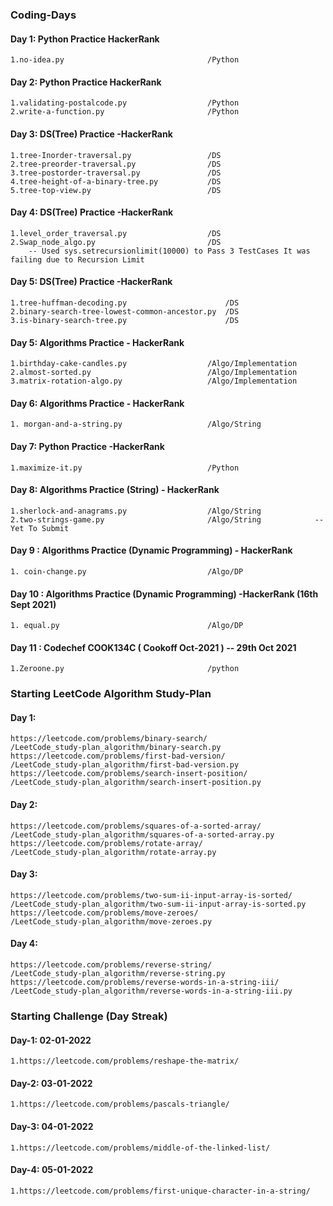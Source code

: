 ### Coding-Days

#### Day 1: Python Practice HackerRank 
	1.no-idea.py 								/Python		

#### Day 2: Python Practice HackerRank
	1.validating-postalcode.py 					/Python
	2.write-a-function.py						/Python

#### Day 3: DS(Tree) Practice -HackerRank
	1.tree-Inorder-traversal.py					/DS
	2.tree-preorder-traversal.py				/DS
	3.tree-postorder-traversal.py				/DS
	4.tree-height-of-a-binary-tree.py			/DS
	5.tree-top-view.py							/DS

#### Day 4: DS(Tree) Practice -HackerRank
	1.level_order_traversal.py					/DS
	2.Swap_node_algo.py							/DS
		-- Used	sys.setrecursionlimit(10000) to Pass 3 TestCases It was failing due to Recursion Limit  
	
#### Day 5: DS(Tree) Practice -HackerRank
	1.tree-huffman-decoding.py						/DS
	2.binary-search-tree-lowest-common-ancestor.py	/DS
	3.is-binary-search-tree.py						/DS
	
#### Day 5: Algorithms Practice - HackerRank
	1.birthday-cake-candles.py					/Algo/Implementation
	2.almost-sorted.py							/Algo/Implementation
	3.matrix-rotation-algo.py					/Algo/Implementation
	
#### Day 6: Algorithms Practice - HackerRank
	1. morgan-and-a-string.py					/Algo/String
	
#### Day 7: Python Practice -HackerRank 
	1.maximize-it.py							/Python
	
#### Day 8: Algorithms Practice (String) - HackerRank
	1.sherlock-and-anagrams.py 					/Algo/String
	2.two-strings-game.py						/Algo/String			-- Yet To Submit 

#### Day 9 : Algorithms Practice (Dynamic Programming) - HackerRank
	1. coin-change.py							/Algo/DP
	
#### Day 10 : Algorithms Practice (Dynamic Programming) -HackerRank (16th Sept 2021)
	1. equal.py 								/Algo/DP
	
#### Day 11 : Codechef COOK134C ( Cookoff Oct-2021 ) -- 29th Oct 2021 
	1.Zeroone.py 								/python
	
### Starting LeetCode Algorithm Study-Plan

#### Day 1: 
	https://leetcode.com/problems/binary-search/   					/LeetCode_study-plan_algorithm/binary-search.py
	https://leetcode.com/problems/first-bad-version/				/LeetCode_study-plan_algorithm/first-bad-version.py	
	https://leetcode.com/problems/search-insert-position/			/LeetCode_study-plan_algorithm/search-insert-position.py

#### Day 2:
	https://leetcode.com/problems/squares-of-a-sorted-array/		/LeetCode_study-plan_algorithm/squares-of-a-sorted-array.py
	https://leetcode.com/problems/rotate-array/						/LeetCode_study-plan_algorithm/rotate-array.py
	
#### Day 3:
	https://leetcode.com/problems/two-sum-ii-input-array-is-sorted/		/LeetCode_study-plan_algorithm/two-sum-ii-input-array-is-sorted.py
	https://leetcode.com/problems/move-zeroes/							/LeetCode_study-plan_algorithm/move-zeroes.py
	
#### Day 4:
	https://leetcode.com/problems/reverse-string/					/LeetCode_study-plan_algorithm/reverse-string.py
	https://leetcode.com/problems/reverse-words-in-a-string-iii/	/LeetCode_study-plan_algorithm/reverse-words-in-a-string-iii.py
	
	

### Starting Challenge (Day Streak)

#### Day-1: 02-01-2022
	1.https://leetcode.com/problems/reshape-the-matrix/
	
#### Day-2: 03-01-2022
	1.https://leetcode.com/problems/pascals-triangle/
	
#### Day-3: 04-01-2022
	1.https://leetcode.com/problems/middle-of-the-linked-list/

#### Day-4: 05-01-2022
	1.https://leetcode.com/problems/first-unique-character-in-a-string/
